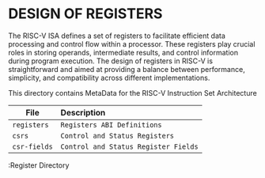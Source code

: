 # DESIGN OF REGISTERS

The RISC-V ISA defines a set of registers to facilitate efficient data processing and control flow within a processor. These registers play crucial roles in storing operands, intermediate results, and control information during program execution. The design of registers in RISC-V is straightforward and aimed at providing a balance between performance, simplicity, and compatibility across different implementations.

This directory contains MetaData for the RISC-V Instruction Set Architecture

| File                           | Description                             |
|--------------------------------|:----------------------------------------|
| `registers`                    | `Registers ABI Definitions`             |
| `csrs`                         | `Control and Status Registers`          |
| `csr-fields`                   | `Control and Status Register Fields`    |

:Register Directory
